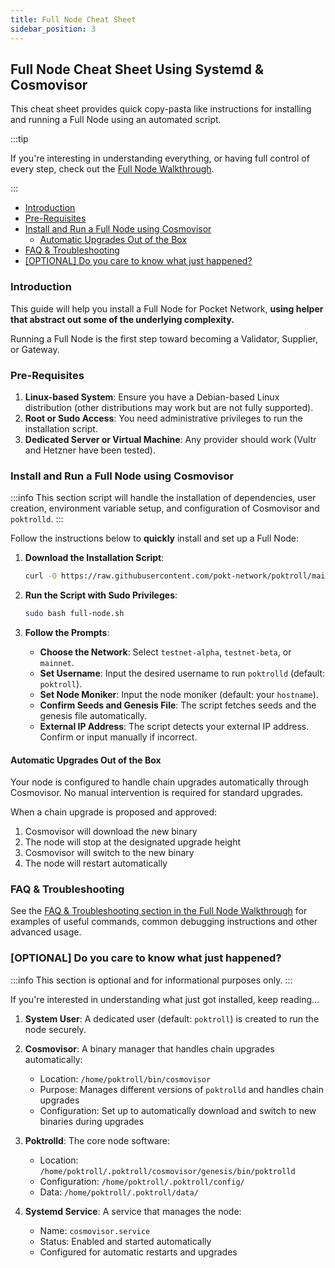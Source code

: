 ```yaml
---
title: Full Node Cheat Sheet
sidebar_position: 3
---
```


## Full Node Cheat Sheet Using Systemd & Cosmovisor <!-- omit in toc -->

This cheat sheet provides quick copy-pasta like instructions for installing and
running a Full Node using an automated script.

:::tip

If you're interesting in understanding everything, or having full control of every
step, check out the [Full Node Walkthrough](../run_a_node/full_node_walkthrough.md).

:::

- [Introduction](#introduction)
- [Pre-Requisites](#pre-requisites)
- [Install and Run a Full Node using Cosmovisor](#install-and-run-a-full-node-using-cosmovisor)
  - [Automatic Upgrades Out of the Box](#automatic-upgrades-out-of-the-box)
- [FAQ \& Troubleshooting](#faq--troubleshooting)
- [\[OPTIONAL\] Do you care to know what just happened?](#optional-do-you-care-to-know-what-just-happened)

### Introduction

This guide will help you install a Full Node for Pocket Network,
**using helper that abstract out some of the underlying complexity.**

Running a Full Node is the first step toward becoming a Validator, Supplier, or Gateway.

### Pre-Requisites

1. **Linux-based System**: Ensure you have a Debian-based Linux distribution (other distributions may work but are not fully supported).
2. **Root or Sudo Access**: You need administrative privileges to run the installation script.
3. **Dedicated Server or Virtual Machine**: Any provider should work (Vultr and Hetzner have been tested).

### Install and Run a Full Node using Cosmovisor

:::info
This section script will handle the installation of dependencies, user creation,
environment variable setup, and configuration of Cosmovisor and `poktrolld`.
:::

Follow the instructions below to **quickly** install and set up a Full Node:

1. **Download the Installation Script**:

   ```bash
   curl -O https://raw.githubusercontent.com/pokt-network/poktroll/main/tools/installer/full-node.sh
   ```

2. **Run the Script with Sudo Privileges**:

   ```bash
   sudo bash full-node.sh
   ```

3. **Follow the Prompts**:

   - **Choose the Network**: Select `testnet-alpha`, `testnet-beta`, or `mainnet`.
   - **Set Username**: Input the desired username to run `poktrolld` (default: `poktroll`).
   - **Set Node Moniker**: Input the node moniker (default: your `hostname`).
   - **Confirm Seeds and Genesis File**: The script fetches seeds and the genesis file automatically.
   - **External IP Address**: The script detects your external IP address. Confirm or input manually if incorrect.

#### Automatic Upgrades Out of the Box

Your node is configured to handle chain upgrades automatically through Cosmovisor. No manual intervention is required for standard upgrades.

When a chain upgrade is proposed and approved:

1. Cosmovisor will download the new binary
2. The node will stop at the designated upgrade height
3. Cosmovisor will switch to the new binary
4. The node will restart automatically

### FAQ & Troubleshooting

See the [FAQ & Troubleshooting section in the Full Node Walkthrough](../run_a_node/full_node_walkthrough.md#faq--troubleshooting)
for examples of useful commands, common debugging instructions and other advanced usage.

### [OPTIONAL] Do you care to know what just happened?

:::info
This section is optional and for informational purposes only.
:::

If you're interested in understanding what just got installed, keep reading...

1. **System User**: A dedicated user (default: `poktroll`) is created to run the node securely.

2. **Cosmovisor**: A binary manager that handles chain upgrades automatically:

   - Location: `/home/poktroll/bin/cosmovisor`
   - Purpose: Manages different versions of `poktrolld` and handles chain upgrades
   - Configuration: Set up to automatically download and switch to new binaries during upgrades

3. **Poktrolld**: The core node software:

   - Location: `/home/poktroll/.poktroll/cosmovisor/genesis/bin/poktrolld`
   - Configuration: `/home/poktroll/.poktroll/config/`
   - Data: `/home/poktroll/.poktroll/data/`

4. **Systemd Service**: A service that manages the node:
   - Name: `cosmovisor.service`
   - Status: Enabled and started automatically
   - Configured for automatic restarts and upgrades
